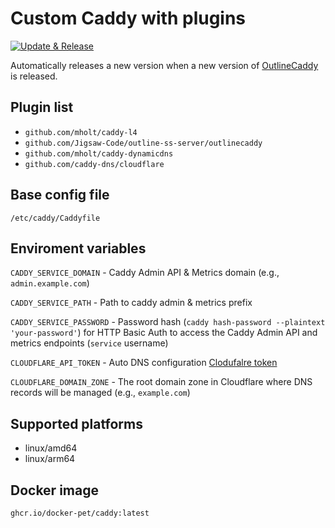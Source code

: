 # Custom Caddy with plugins

[![Update & Release](https://github.com/docker-pet/caddy/actions/workflows/update-and-release.yml/badge.svg)](https://github.com/docker-pet/caddy/actions/workflows/update-and-release.yml)

Automatically releases a new version when a new version of [OutlineCaddy](https://github.com/Jigsaw-Code/outline-ss-server/tree/master/outlinecaddy) is released.


## Plugin list

- `github.com/mholt/caddy-l4`
- `github.com/Jigsaw-Code/outline-ss-server/outlinecaddy`
- `github.com/mholt/caddy-dynamicdns`
- `github.com/caddy-dns/cloudflare`


## Base config file

`/etc/caddy/Caddyfile`


## Enviroment variables

`CADDY_SERVICE_DOMAIN` - Caddy Admin API & Metrics domain (e.g., `admin.example.com`)

`CADDY_SERVICE_PATH` - Path to caddy admin & metrics prefix

`CADDY_SERVICE_PASSWORD` - Password hash (`caddy hash-password --plaintext 'your-password'`) for HTTP Basic Auth to access the Caddy Admin API and metrics endpoints (`service` username)

`CLOUDFLARE_API_TOKEN` - Auto DNS configuration [Clodufalre token](https://dash.cloudflare.com/profile/api-tokens)

`CLOUDFLARE_DOMAIN_ZONE` - The root domain zone in Cloudflare where DNS records will be managed (e.g., `example.com`)


## Supported platforms

- linux/amd64
- linux/arm64


## Docker image

`ghcr.io/docker-pet/caddy:latest`